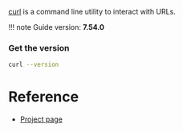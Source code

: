 [curl](https://curl.haxx.se) is a command line utility to interact with URLs.

!!! note
    Guide version: **7.54.0**

### Get the version

```bash
curl --version
```

# Reference

- [Project page](https://curl.haxx.se) 
